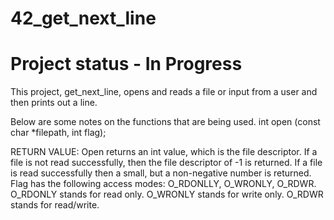 # 42_get_next_line
# Project status - In Progress
This project, get_next_line, opens and reads a file or input from a user and then prints out a line.

Below are some notes on the functions that are being used.
int	 open	(const char *filepath,	 int flag);

RETURN VALUE: Open returns an int value, which is the file descriptor. If a file is not read successfully, then the file descriptor of -1 is returned. If a file is read successfully then a small, but a non-negative number is returned. Flag has the following access modes: O_RDONLLY, O_WRONLY, O_RDWR. O_RDONLY stands for read only. O_WRONLY stands for write only. O_RDWR stands for read/write.
